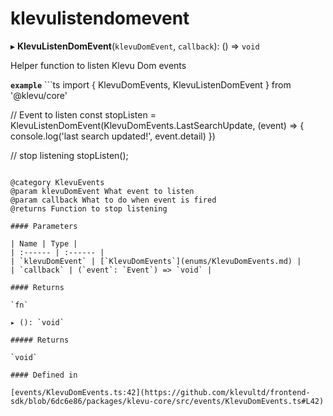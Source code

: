 # klevulistendomevent
      
▸ **KlevuListenDomEvent**(`klevuDomEvent`, `callback`): () => `void`

Helper function to listen Klevu Dom events

**`example`** ```ts
import { KlevuDomEvents, KlevuListenDomEvent } from '@klevu/core'

// Event to listen
const stopListen = KlevuListenDomEvent(KlevuDomEvents.LastSearchUpdate, (event) => {
  console.log('last search updated!', event.detail)
})

// stop listening
stopListen();
```

@category KlevuEvents
@param klevuDomEvent What event to listen
@param callback What to do when event is fired
@returns Function to stop listening

#### Parameters

| Name | Type |
| :------ | :------ |
| `klevuDomEvent` | [`KlevuDomEvents`](enums/KlevuDomEvents.md) |
| `callback` | (`event`: `Event`) => `void` |

#### Returns

`fn`

▸ (): `void`

##### Returns

`void`

#### Defined in

[events/KlevuDomEvents.ts:42](https://github.com/klevultd/frontend-sdk/blob/6dc6e86/packages/klevu-core/src/events/KlevuDomEvents.ts#L42)

